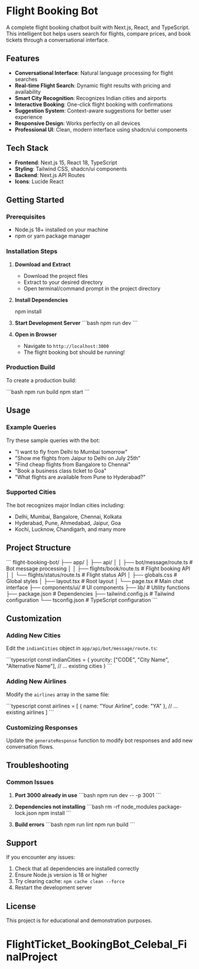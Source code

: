 # Flight Booking Bot

A complete flight booking chatbot built with Next.js, React, and TypeScript. This intelligent bot helps users search for flights, compare prices, and book tickets through a conversational interface.

## Features

- **Conversational Interface**: Natural language processing for flight searches
- **Real-time Flight Search**: Dynamic flight results with pricing and availability
- **Smart City Recognition**: Recognizes Indian cities and airports
- **Interactive Booking**: One-click flight booking with confirmations
- **Suggestion System**: Context-aware suggestions for better user experience
- **Responsive Design**: Works perfectly on all devices
- **Professional UI**: Clean, modern interface using shadcn/ui components

## Tech Stack

- **Frontend**: Next.js 15, React 18, TypeScript
- **Styling**: Tailwind CSS, shadcn/ui components
- **Backend**: Next.js API Routes
- **Icons**: Lucide React

## Getting Started

### Prerequisites

- Node.js 18+ installed on your machine
- npm or yarn package manager

### Installation Steps

1. **Download and Extract**
   - Download the project files
   - Extract to your desired directory
   - Open terminal/command prompt in the project directory

2. **Install Dependencies**

   npm install


3. **Start Development Server**
   \`\`\`bash
   npm run dev
   \`\`\`

4. **Open in Browser**
   - Navigate to `http://localhost:3000`
   - The flight booking bot should be running!

### Production Build

To create a production build:

\`\`\`bash
npm run build
npm start
\`\`\`

## Usage

### Example Queries

Try these sample queries with the bot:

- "I want to fly from Delhi to Mumbai tomorrow"
- "Show me flights from Jaipur to Delhi on July 25th"
- "Find cheap flights from Bangalore to Chennai"
- "Book a business class ticket to Goa"
- "What flights are available from Pune to Hyderabad?"

### Supported Cities

The bot recognizes major Indian cities including:
- Delhi, Mumbai, Bangalore, Chennai, Kolkata
- Hyderabad, Pune, Ahmedabad, Jaipur, Goa
- Kochi, Lucknow, Chandigarh, and many more

## Project Structure

\`\`\`
flight-booking-bot/
├── app/
│   ├── api/
│   │   ├── bot/message/route.ts    # Bot message processing
│   │   ├── flights/book/route.ts   # Flight booking API
│   │   └── flights/status/route.ts # Flight status API
│   ├── globals.css                 # Global styles
│   ├── layout.tsx                  # Root layout
│   └── page.tsx                    # Main chat interface
├── components/ui/                  # UI components
├── lib/                           # Utility functions
├── package.json                   # Dependencies
├── tailwind.config.js            # Tailwind configuration
└── tsconfig.json                 # TypeScript configuration
\`\`\`

## Customization

### Adding New Cities

Edit the `indianCities` object in `app/api/bot/message/route.ts`:

\`\`\`typescript
const indianCities = {
  yourcity: ["CODE", "City Name", "Alternative Name"],
  // ... existing cities
}
\`\`\`

### Adding New Airlines

Modify the `airlines` array in the same file:

\`\`\`typescript
const airlines = [
  { name: "Your Airline", code: "YA" },
  // ... existing airlines
]
\`\`\`

### Customizing Responses

Update the `generateResponse` function to modify bot responses and add new conversation flows.

## Troubleshooting

### Common Issues

1. **Port 3000 already in use**
   \`\`\`bash
   npm run dev -- -p 3001
   \`\`\`

2. **Dependencies not installing**
   \`\`\`bash
   rm -rf node_modules package-lock.json
   npm install
   \`\`\`

3. **Build errors**
   \`\`\`bash
   npm run lint
   npm run build
   \`\`\`

## Support

If you encounter any issues:

1. Check that all dependencies are installed correctly
2. Ensure Node.js version is 18 or higher
3. Try clearing cache: `npm cache clean --force`
4. Restart the development server

## License

This project is for educational and demonstration purposes.
# FlightTicket_BookingBot_Celebal_FinalProject
